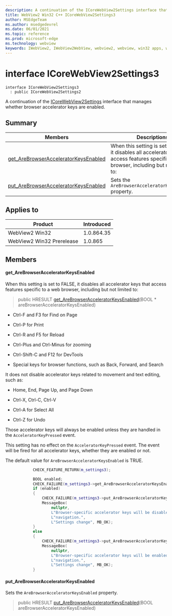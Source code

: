 ```yaml
---
description: A continuation of the ICoreWebView2Settings interface that manages whether browser accelerator keys are enabled.
title: WebView2 Win32 C++ ICoreWebView2Settings3
author: MSEdgeTeam
ms.author: msedgedevrel
ms.date: 06/01/2021
ms.topic: reference
ms.prod: microsoft-edge
ms.technology: webview
keywords: IWebView2, IWebView2WebView, webview2, webview, win32 apps, win32, edge, ICoreWebView2, ICoreWebView2Controller, browser control, edge html, ICoreWebView2Settings3
---
```


# interface ICoreWebView2Settings3

```
interface ICoreWebView2Settings3
  : public ICoreWebView2Settings2
```

A continuation of the [ICoreWebView2Settings](icorewebview2settings.md) interface that manages whether browser accelerator keys are enabled.

## Summary

 Members                        | Descriptions
--------------------------------|---------------------------------------------
[get_AreBrowserAcceleratorKeysEnabled](#get_arebrowseracceleratorkeysenabled) | When this setting is set to FALSE, it disables all accelerator keys that access features specific to a web browser, including but not limited to:
[put_AreBrowserAcceleratorKeysEnabled](#put_arebrowseracceleratorkeysenabled) | Sets the `AreBrowserAcceleratorKeysEnabled` property.

## Applies to

Product                         | Introduced
--------------------------------|---------------------------------------------
WebView2 Win32            |    1.0.864.35
WebView2 Win32 Prerelease |    1.0.865

## Members

#### get_AreBrowserAcceleratorKeysEnabled

When this setting is set to FALSE, it disables all accelerator keys that access features specific to a web browser, including but not limited to:

> public HRESULT [get_AreBrowserAcceleratorKeysEnabled](#get_arebrowseracceleratorkeysenabled)(BOOL * areBrowserAcceleratorKeysEnabled)

* Ctrl-F and F3 for Find on Page

* Ctrl-P for Print

* Ctrl-R and F5 for Reload

* Ctrl-Plus and Ctrl-Minus for zooming

* Ctrl-Shift-C and F12 for DevTools

* Special keys for browser functions, such as Back, Forward, and Search

It does not disable accelerator keys related to movement and text editing, such as:

* Home, End, Page Up, and Page Down

* Ctrl-X, Ctrl-C, Ctrl-V

* Ctrl-A for Select All

* Ctrl-Z for Undo

Those accelerator keys will always be enabled unless they are handled in the `AcceleratorKeyPressed` event.

This setting has no effect on the `AcceleratorKeyPressed` event. The event will be fired for all accelerator keys, whether they are enabled or not.

The default value for `AreBrowserAcceleratorKeysEnabled` is TRUE.

```cpp
            CHECK_FEATURE_RETURN(m_settings3);

            BOOL enabled;
            CHECK_FAILURE(m_settings3->get_AreBrowserAcceleratorKeysEnabled(&enabled));
            if (enabled)
            {
                CHECK_FAILURE(m_settings3->put_AreBrowserAcceleratorKeysEnabled(FALSE));
                MessageBox(
                    nullptr,
                    L"Browser-specific accelerator keys will be disabled after the next "
                    L"navigation.",
                    L"Settings change", MB_OK);
            }
            else
            {
                CHECK_FAILURE(m_settings3->put_AreBrowserAcceleratorKeysEnabled(TRUE));
                MessageBox(
                    nullptr,
                    L"Browser-specific accelerator keys will be enabled after the next "
                    L"navigation.",
                    L"Settings change", MB_OK);
            }
```

#### put_AreBrowserAcceleratorKeysEnabled

Sets the `AreBrowserAcceleratorKeysEnabled` property.

> public HRESULT [put_AreBrowserAcceleratorKeysEnabled](#put_arebrowseracceleratorkeysenabled)(BOOL areBrowserAcceleratorKeysEnabled)

